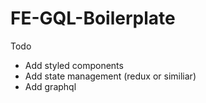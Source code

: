 # FE-GQL-Boilerplate

Todo

- Add styled components
- Add state management (redux or similiar)
- Add graphql
